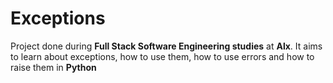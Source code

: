# Exceptions

Project done during **Full Stack Software Engineering studies** at **Alx**. It aims to learn about exceptions, how to use them, how to use errors and how to raise them in **Python**
